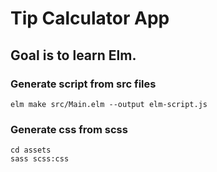 # Tip Calculator App

## Goal is to learn Elm.

### Generate script from src files

```shell
elm make src/Main.elm --output elm-script.js
```

### Generate css from scss

```shell
cd assets
sass scss:css
```
